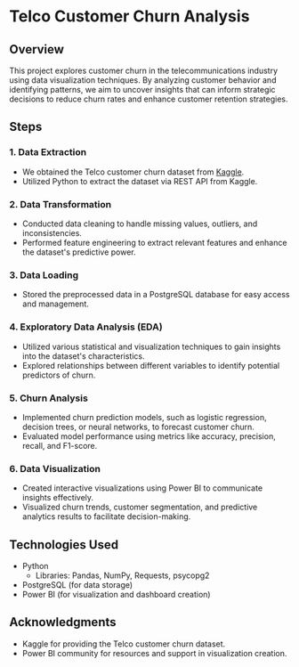 # Telco Customer Churn Analysis

## Overview
This project explores customer churn in the telecommunications industry using data visualization techniques. By analyzing customer behavior and identifying patterns, we aim to uncover insights that can inform strategic decisions to reduce churn rates and enhance customer retention strategies.

## Steps

### 1. Data Extraction
- We obtained the Telco customer churn dataset from [Kaggle](https://www.kaggle.com/datasets/blastchar/telco-customer-churn).
- Utilized Python to extract the dataset via REST API from Kaggle.

### 2. Data Transformation
- Conducted data cleaning to handle missing values, outliers, and inconsistencies.
- Performed feature engineering to extract relevant features and enhance the dataset's predictive power.

### 3. Data Loading
- Stored the preprocessed data in a PostgreSQL database for easy access and management.

### 4. Exploratory Data Analysis (EDA)
- Utilized various statistical and visualization techniques to gain insights into the dataset's characteristics.
- Explored relationships between different variables to identify potential predictors of churn.

### 5. Churn Analysis
- Implemented churn prediction models, such as logistic regression, decision trees, or neural networks, to forecast customer churn.
- Evaluated model performance using metrics like accuracy, precision, recall, and F1-score.

### 6. Data Visualization
- Created interactive visualizations using Power BI to communicate insights effectively.
- Visualized churn trends, customer segmentation, and predictive analytics results to facilitate decision-making.

## Technologies Used
- Python
  - Libraries: Pandas, NumPy, Requests, psycopg2
- PostgreSQL (for data storage)
- Power BI (for visualization and dashboard creation)

## Acknowledgments
- Kaggle for providing the Telco customer churn dataset.
- Power BI community for resources and support in visualization creation.

